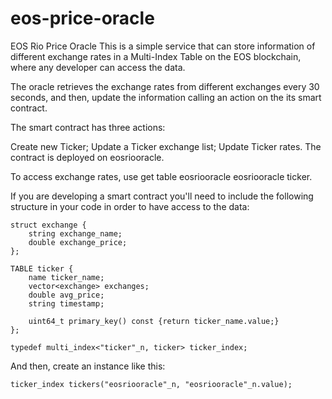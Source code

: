 # eos-price-oracle

EOS Rio Price Oracle
This is a simple service that can store information of different exchange rates in a Multi-Index Table on the EOS blockchain, where any developer can access the data.

The oracle retrieves the exchange rates from different exchanges every 30 seconds, and then, update the information calling an action on the its smart contract.

The smart contract has three actions:

Create new Ticker;
Update a Ticker exchange list;
Update Ticker rates.
The contract is deployed on eosriooracle.

To access exchange rates, use get table eosriooracle eosriooracle ticker.

If you are developing a smart contract you'll need to include the following structure in your code in order to have access to the data:

    struct exchange {
        string exchange_name;
        double exchange_price;
    };

    TABLE ticker {
        name ticker_name;
        vector<exchange> exchanges;
        double avg_price;
        string timestamp;

        uint64_t primary_key() const {return ticker_name.value;}
    };

    typedef multi_index<"ticker"_n, ticker> ticker_index;
And then, create an instance like this:

    ticker_index tickers("eosriooracle"_n, "eosriooracle"_n.value);   
